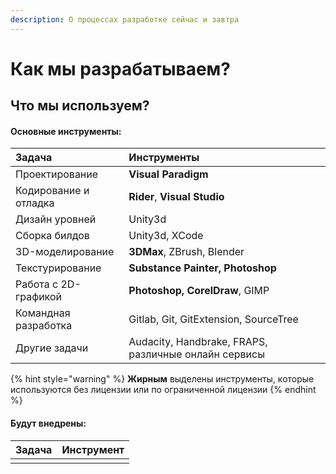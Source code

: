 ```yaml
---
description: О процессах разработке сейчас и завтра
---
```


# Как мы разрабатываем?

## Что мы используем?

#### Основные инструменты:

| Задача | Инструменты |
| :--- | :--- |
| Проектирование | **Visual Paradigm** |
| Кодирование и отладка | **Rider**, **Visual Studio**  |
| Дизайн уровней | Unity3d |
| Сборка билдов | Unity3d, XCode |
| 3D-моделирование | **3DMax**, ZBrush, Blender |
| Текстурирование | **Substance Painter, Photoshop** |
| Работа с 2D-графикой | **Photoshop, CorelDraw**, GIMP |
| Командная разработка | Gitlab, Git, GitExtension, SourceTree |
| Другие задачи | Audacity, Handbrake, FRAPS, различные онлайн сервисы |

{% hint style="warning" %}
**Жирным** выделены инструменты, которые используются без лицензии или по ограниченной лицензии
{% endhint %}

#### Будут внедрены:

| Задача | Инструмент |
| :--- | :--- |
|  |  |





